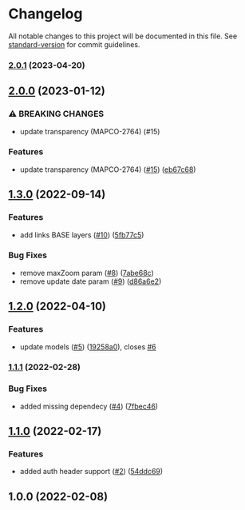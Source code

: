 # Changelog

All notable changes to this project will be documented in this file. See [standard-version](https://github.com/conventional-changelog/standard-version) for commit guidelines.

### [2.0.1](https://github.com/MapColonies/raster-publishing-cli/compare/v2.0.0...v2.0.1) (2023-04-20)

## [2.0.0](https://github.com/MapColonies/raster-publishing-cli/compare/v1.3.0...v2.0.0) (2023-01-12)


### ⚠ BREAKING CHANGES

* update transparency (MAPCO-2764) (#15)

### Features

* update transparency (MAPCO-2764) ([#15](https://github.com/MapColonies/raster-publishing-cli/issues/15)) ([eb67c68](https://github.com/MapColonies/raster-publishing-cli/commit/eb67c68e4a90134a42beab33551ecf46f4484116))

## [1.3.0](https://github.com/MapColonies/raster-publishing-cli/compare/v1.2.0...v1.3.0) (2022-09-14)


### Features

* add links BASE layers ([#10](https://github.com/MapColonies/raster-publishing-cli/issues/10)) ([5fb77c5](https://github.com/MapColonies/raster-publishing-cli/commit/5fb77c5939d5bbd2b9b2d70750ae1ab0453257cb))


### Bug Fixes

* remove maxZoom param ([#8](https://github.com/MapColonies/raster-publishing-cli/issues/8)) ([7abe68c](https://github.com/MapColonies/raster-publishing-cli/commit/7abe68c97f7c9c501571ccd0f90fbf149f8354c8))
* remove update date param ([#9](https://github.com/MapColonies/raster-publishing-cli/issues/9)) ([d86a6e2](https://github.com/MapColonies/raster-publishing-cli/commit/d86a6e2589bfe44be85fbfa48601ced3282f0805))

## [1.2.0](https://github.com/MapColonies/raster-publishing-cli/compare/v1.1.1...v1.2.0) (2022-04-10)


### Features

* update models ([#5](https://github.com/MapColonies/raster-publishing-cli/issues/5)) ([19258a0](https://github.com/MapColonies/raster-publishing-cli/commit/19258a0a73f4c0b67c0b4a4ae33f59dcc62c4a2d)), closes [#6](https://github.com/MapColonies/raster-publishing-cli/issues/6)

### [1.1.1](https://github.com/MapColonies/raster-publishing-cli/compare/v1.1.0...v1.1.1) (2022-02-28)


### Bug Fixes

* added missing dependecy ([#4](https://github.com/MapColonies/raster-publishing-cli/issues/4)) ([7fbec46](https://github.com/MapColonies/raster-publishing-cli/commit/7fbec46fbbab3ad53b6b569bd687cc6c79959dd2))

## [1.1.0](https://github.com/MapColonies/raster-publishing-cli/compare/v1.0.0...v1.1.0) (2022-02-17)


### Features

* added auth header support ([#2](https://github.com/MapColonies/raster-publishing-cli/issues/2)) ([54ddc69](https://github.com/MapColonies/raster-publishing-cli/commit/54ddc6924a11f92f712e54e84c8f51688a61b1dd))

## 1.0.0 (2022-02-08)

